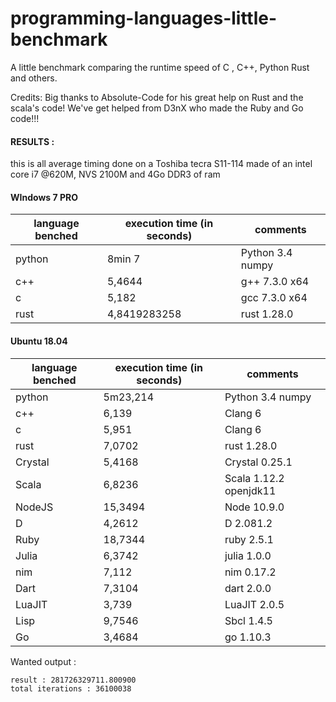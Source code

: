 # programming-languages-little-benchmark
A little benchmark comparing the runtime speed of C , C++, Python Rust  and others.

Credits:
Big thanks to Absolute-Code for his great help on Rust and the scala's code! 
We've get helped from D3nX who made the Ruby and Go code!!!

#### RESULTS : 

this is all average timing done
on a Toshiba tecra S11-114
made of an intel core i7 @620M, NVS 2100M and 4Go DDR3 of ram


#### WIndows 7 PRO
language benched       | execution time  (in seconds)  | comments         
-----------------------|-------------------------------|------------------
python                 |      8min 7                   | Python 3.4 numpy 
c++                    |      5,4644                   | g++ 7.3.0 x64    
c                      |      5,182                    | gcc 7.3.0 x64    
rust                   |      4,8419283258             | rust 1.28.0      

#### Ubuntu 18.04
| language benched        | execution time  (in seconds)   | comments               |
| ------------------------|--------------------------------|------------------------|
|  python                 |      5m23,214                  |    Python 3.4 numpy    |
|  c++                    |      6,139                     |    Clang 6             |
|  c                      |      5,951                     |    Clang 6             |
|  rust	                  |      7,0702                    |    rust 1.28.0         |
|  Crystal                |      5,4168                    |    Crystal 0.25.1      |
|  Scala                  |      6,8236                  |    Scala 1.12.2  openjdk11       |
|  NodeJS                 |      15,3494                 |    Node 10.9.0                   |
|  D                       |      4,2612                  |    D 2.081.2                      |
|  Ruby                    |     18,7344                  |    ruby 2.5.1                     |
|  Julia                   |      6,3742                  |    julia 1.0.0                    |
|  nim                     |      7,112                  |    nim 0.17.2                    |
|  Dart                     |      7,3104                  |    dart 2.0.0                    |
|  LuaJIT                     |      3,739                  |    LuaJIT 2.0.5                    |
|  Lisp                        |        9,7546            |      Sbcl 1.4.5                    |
|  Go                     |        3,4684             |         go 1.10.3               |

Wanted output : 
```
result : 281726329711.800900
total iterations : 36100038
```

